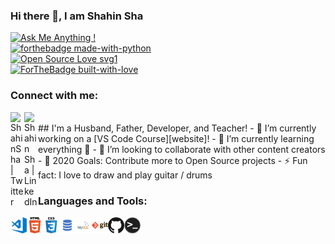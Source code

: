 ### Hi there 👋, I am Shahin Sha 
[![Ask Me Anything !](https://img.shields.io/badge/Ask%20me-anything-1abc9c.svg)](https://GitHub.com/Naereen/ama)<br />
[![forthebadge made-with-python](http://ForTheBadge.com/images/badges/made-with-python.svg)](https://www.python.org/)<br />
[![Open Source Love svg1](https://badges.frapsoft.com/os/v1/open-source.svg?v=103)](https://github.com/ellerbrock/open-source-badges/)<br />
[![ForTheBadge built-with-love](http://ForTheBadge.com/images/badges/built-with-love.svg)](https://GitHub.com/Naereen/)<br />

<!--
**ShahinSha-dot/ShahinSha-dot** is a ✨ _special_ ✨ repository because its `README.md` (this file) appears on your GitHub profile.

##Here are some ideas to get you started:

- 🔭 I’m currently working Data Structures and Algorithms using Python
- 🌱 I’m currently learning Python,MongoDB, and Django
- 👯 I’m looking to collaborate on projects based on Django and Python
- 💬 Ask me about Python,Web Automation,Web development,MongoDb etc
- 📫 How to reach me: neoblaze24@gmail.com 
-->

### Connect with me:
<img align="left" alt="ShahinSha | Twitter" width="22px" src="https://cdn.jsdelivr.net/npm/simple-icons@v3/icons/twitter.svg" />
<img align="left" alt="Shahin Sha | LinkedIn" width="22px" src="https://cdn.jsdelivr.net/npm/simple-icons@v3/icons/linkedin.svg" />
  
<br />
## I'm a Husband, Father, Developer, and Teacher!
- 🔭 I’m currently working on a [VS Code Course][website]!
- 🌱 I’m currently learning everything 🤣
- 👯 I’m looking to collaborate with other content creators
- 🥅 2020 Goals: Contribute more to Open Source projects
- ⚡ Fun fact: I love to draw and play guitar / drums

### Languages and Tools:
<img align="left" alt="Visual Studio Code" width="26px" src="https://raw.githubusercontent.com/github/explore/80688e429a7d4ef2fca1e82350fe8e3517d3494d/topics/visual-studio-code/visual-studio-code.png" />
<img align="left" alt="HTML5" width="26px" src="https://raw.githubusercontent.com/github/explore/80688e429a7d4ef2fca1e82350fe8e3517d3494d/topics/html/html.png" />
<img align="left" alt="CSS3" width="26px" src="https://raw.githubusercontent.com/github/explore/80688e429a7d4ef2fca1e82350fe8e3517d3494d/topics/css/css.png" />
<img align="left" alt="SQL" width="26px" src="https://raw.githubusercontent.com/github/explore/80688e429a7d4ef2fca1e82350fe8e3517d3494d/topics/sql/sql.png" />
<img align="left" alt="MySQL" width="26px" src="https://raw.githubusercontent.com/github/explore/80688e429a7d4ef2fca1e82350fe8e3517d3494d/topics/mysql/mysql.png" />
<img align="left" alt="Git" width="26px" src="https://raw.githubusercontent.com/github/explore/80688e429a7d4ef2fca1e82350fe8e3517d3494d/topics/git/git.png" />
<img align="left" alt="GitHub" width="26px" src="https://raw.githubusercontent.com/github/explore/78df643247d429f6cc873026c0622819ad797942/topics/github/github.png" />
<img align="left" alt="HTML5" width="26px" src="https://raw.githubusercontent.com/github/explore/80688e429a7d4ef2fca1e82350fe8e3517d3494d/topics/terminal/terminal.png" />
